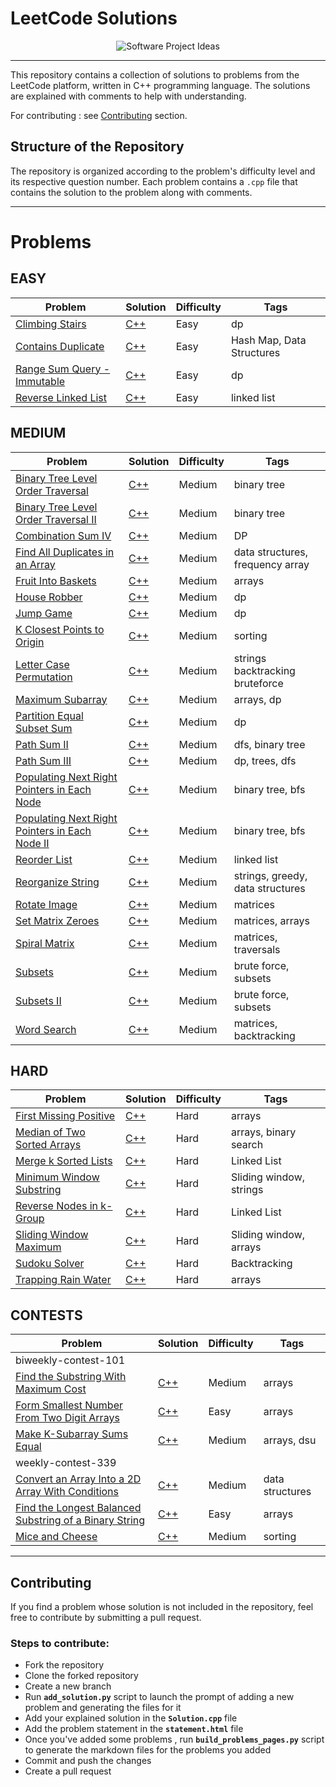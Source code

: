 # LeetCode Solutions

<div align="center">
  <img src="https://user-images.githubusercontent.com/65515933/228696522-e369c0b8-edf2-4c5e-99fc-e329ceac819a.png" alt="Software Project Ideas">
</div>

---

This repository contains a collection of solutions to problems from the LeetCode platform, written in C++ programming language. The solutions are explained with comments to help with understanding.

For contributing : see [Contributing](#Contributing) section.

## Structure of the Repository

The repository is organized according to the problem's difficulty level and its respective question number. Each problem contains a `.cpp` file that contains the solution to the problem along with comments.

---
# Problems
<!-- PROBLEMS START -->
## EASY
| Problem | Solution | Difficulty | Tags |
| ------- | -------- | ---------- | ---- |
| [Climbing Stairs](./easy/climbing_stairs/climbing_stairs.md) | [C++](./easy/climbing_stairs/climbing_stairs.md) | Easy | dp |
| [Contains Duplicate](./easy/contains_duplicates/contains_duplicates.md) | [C++](./easy/contains_duplicates/contains_duplicates.md) | Easy | Hash Map, Data Structures |
| [Range Sum Query - Immutable](./easy/range_sum_query_-_immutable/range_sum_query_-_immutable.md) | [C++](./easy/range_sum_query_-_immutable/range_sum_query_-_immutable.md) | Easy | dp |
| [Reverse Linked List](./easy/reverse_linked_list/reverse_linked_list.md) | [C++](./easy/reverse_linked_list/reverse_linked_list.md) | Easy | linked list |

## MEDIUM
| Problem | Solution | Difficulty | Tags |
| ------- | -------- | ---------- | ---- |
| [Binary Tree Level Order Traversal](./medium/binary_tree_level_order_traversal/binary_tree_level_order_traversal.md) | [C++](./medium/binary_tree_level_order_traversal/binary_tree_level_order_traversal.md) | Medium | binary tree |
| [Binary Tree Level Order Traversal II](./medium/binary_tree_level_order_traversal_ii/binary_tree_level_order_traversal_ii.md) | [C++](./medium/binary_tree_level_order_traversal_ii/binary_tree_level_order_traversal_ii.md) | Medium | binary tree |
| [Combination Sum IV](./medium/combination-sum-iv.cpp/combination-sum-iv.cpp.md) | [C++](./medium/combination-sum-iv.cpp/combination-sum-iv.cpp.md) | Medium | DP |
| [Find All Duplicates in an Array](./medium/find_all_duplicates_in_an_array/find_all_duplicates_in_an_array.md) | [C++](./medium/find_all_duplicates_in_an_array/find_all_duplicates_in_an_array.md) | Medium | data structures, frequency array |
| [Fruit Into Baskets](./medium/fruit_into_baskets/fruit_into_baskets.md) | [C++](./medium/fruit_into_baskets/fruit_into_baskets.md) | Medium | arrays |
| [House Robber](./medium/house_robber/house_robber.md) | [C++](./medium/house_robber/house_robber.md) | Medium | dp |
| [Jump Game](./medium/jump_game/jump_game.md) | [C++](./medium/jump_game/jump_game.md) | Medium | dp |
| [K Closest Points to Origin](./medium/k_closest_points_to_origin/k_closest_points_to_origin.md) | [C++](./medium/k_closest_points_to_origin/k_closest_points_to_origin.md) | Medium | sorting |
| [Letter Case Permutation](./medium/letter_case_permutation/letter_case_permutation.md) | [C++](./medium/letter_case_permutation/letter_case_permutation.md) | Medium | strings backtracking bruteforce |
| [Maximum Subarray](./medium/maximum_subarray/maximum_subarray.md) | [C++](./medium/maximum_subarray/maximum_subarray.md) | Medium | arrays, dp |
| [Partition Equal Subset Sum](./medium/partition_equal_subset_sum/partition_equal_subset_sum.md) | [C++](./medium/partition_equal_subset_sum/partition_equal_subset_sum.md) | Medium | dp |
| [Path Sum II](./medium/path_sum_ii/path_sum_ii.md) | [C++](./medium/path_sum_ii/path_sum_ii.md) | Medium | dfs, binary tree |
| [Path Sum III](./medium/path_sum_iii/path_sum_iii.md) | [C++](./medium/path_sum_iii/path_sum_iii.md) | Medium | dp, trees, dfs |
| [Populating Next Right Pointers in Each Node](./medium/populating_next_right_pointers_in_each_node_i/populating_next_right_pointers_in_each_node_i.md) | [C++](./medium/populating_next_right_pointers_in_each_node_i/populating_next_right_pointers_in_each_node_i.md) | Medium | binary tree, bfs |
| [Populating Next Right Pointers in Each Node II](./medium/populating_next_right_pointers_in_each_node_ii/populating_next_right_pointers_in_each_node_ii.md) | [C++](./medium/populating_next_right_pointers_in_each_node_ii/populating_next_right_pointers_in_each_node_ii.md) | Medium | binary tree, bfs |
| [Reorder List](./medium/reorder_list/reorder_list.md) | [C++](./medium/reorder_list/reorder_list.md) | Medium | linked list |
| [Reorganize String](./medium/reorganize_string/reorganize_string.md) | [C++](./medium/reorganize_string/reorganize_string.md) | Medium | strings, greedy, data structures |
| [Rotate Image](./medium/rotate_image/rotate_image.md) | [C++](./medium/rotate_image/rotate_image.md) | Medium | matrices |
| [Set Matrix Zeroes](./medium/set_matrix_zeroes/set_matrix_zeroes.md) | [C++](./medium/set_matrix_zeroes/set_matrix_zeroes.md) | Medium | matrices, arrays |
| [Spiral Matrix](./medium/spiral_matrix/spiral_matrix.md) | [C++](./medium/spiral_matrix/spiral_matrix.md) | Medium | matrices, traversals |
| [Subsets](./medium/subsets/subsets.md) | [C++](./medium/subsets/subsets.md) | Medium | brute force, subsets |
| [Subsets II](./medium/subsets_ii/subsets_ii.md) | [C++](./medium/subsets_ii/subsets_ii.md) | Medium | brute force, subsets |
| [Word Search](./medium/word_search/word_search.md) | [C++](./medium/word_search/word_search.md) | Medium | matrices, backtracking |

## HARD
| Problem | Solution | Difficulty | Tags |
| ------- | -------- | ---------- | ---- |
| [First Missing Positive](./hard/first_missing_positive/first_missing_positive.md) | [C++](./hard/first_missing_positive/first_missing_positive.md) | Hard | arrays |
| [Median of Two Sorted Arrays](./hard/median_of_two_sorted_arrays/median_of_two_sorted_arrays.md) | [C++](./hard/median_of_two_sorted_arrays/median_of_two_sorted_arrays.md) | Hard | arrays, binary search |
| [Merge k Sorted Lists](./hard/merge_k_sorted_lists/merge_k_sorted_lists.md) | [C++](./hard/merge_k_sorted_lists/merge_k_sorted_lists.md) | Hard | Linked List |
| [Minimum Window Substring](./hard/minimum_window_substring/minimum_window_substring.md) | [C++](./hard/minimum_window_substring/minimum_window_substring.md) | Hard | Sliding window, strings |
| [Reverse Nodes in k-Group](./hard/reverse_nodes_in_k-group/reverse_nodes_in_k-group.md) | [C++](./hard/reverse_nodes_in_k-group/reverse_nodes_in_k-group.md) | Hard | Linked List |
| [Sliding Window Maximum](./hard/sliding_window_maximum/sliding_window_maximum.md) | [C++](./hard/sliding_window_maximum/sliding_window_maximum.md) | Hard | Sliding window, arrays |
| [Sudoku Solver](./hard/sudoku_solver/sudoku_solver.md) | [C++](./hard/sudoku_solver/sudoku_solver.md) | Hard | Backtracking |
| [Trapping Rain Water](./hard/trapping_rain_water/trapping_rain_water.md) | [C++](./hard/trapping_rain_water/trapping_rain_water.md) | Hard | arrays |

## CONTESTS
| Problem | Solution | Difficulty | Tags |
| ------- | -------- | ---------- | ---- |
| biweekly-contest-101 | | | |
| [Find the Substring With Maximum Cost](./contest/biweekly-contest-101/find_the_substring_with_maximum_cost/find_the_substring_with_maximum_cost.md) | [C++](./contest/biweekly-contest-101/find_the_substring_with_maximum_cost/find_the_substring_with_maximum_cost.md) | Medium | arrays |
| [Form Smallest Number From Two Digit Arrays](./contest/biweekly-contest-101/form_smallest_number_from_two_digit_arrays/form_smallest_number_from_two_digit_arrays.md) | [C++](./contest/biweekly-contest-101/form_smallest_number_from_two_digit_arrays/form_smallest_number_from_two_digit_arrays.md) | Easy | arrays |
| [Make K-Subarray Sums Equal](./contest/biweekly-contest-101/make_k-subarray_sums_equal/make_k-subarray_sums_equal.md) | [C++](./contest/biweekly-contest-101/make_k-subarray_sums_equal/make_k-subarray_sums_equal.md) | Medium | arrays, dsu |
| weekly-contest-339 | | | |
| [Convert an Array Into a 2D Array With Conditions](./contest/weekly-contest-339/convert_an_array_into_a_2d_array_with_conditions/convert_an_array_into_a_2d_array_with_conditions.md) | [C++](./contest/weekly-contest-339/convert_an_array_into_a_2d_array_with_conditions/convert_an_array_into_a_2d_array_with_conditions.md) | Medium | data structures |
| [Find the Longest Balanced Substring of a Binary String](./contest/weekly-contest-339/find_the_longest_balanced_substring_of_a_binary_string/find_the_longest_balanced_substring_of_a_binary_string.md) | [C++](./contest/weekly-contest-339/find_the_longest_balanced_substring_of_a_binary_string/find_the_longest_balanced_substring_of_a_binary_string.md) | Easy | arrays |
| [Mice and Cheese](./contest/weekly-contest-339/mice_and_cheese/mice_and_cheese.md) | [C++](./contest/weekly-contest-339/mice_and_cheese/mice_and_cheese.md) | Medium | sorting |

<!-- PROBLEMS END -->

---

## Contributing <a name="Contributing"></a>

If you find a problem whose solution is not included in the repository, feel free to contribute by submitting a pull request.

### Steps to contribute:

- Fork the repository
- Clone the forked repository
- Create a new branch
- Run **`add_solution.py`** script to launch the prompt of adding a new problem and generating the files for it
- Add your explained solution in the **`Solution.cpp`** file
- Add the problem statement in the **`statement.html`** file
- Once you've added some problems , run **`build_problems_pages.py`** script to generate the markdown files for the problems you added
- Commit and push the changes
- Create a pull request




